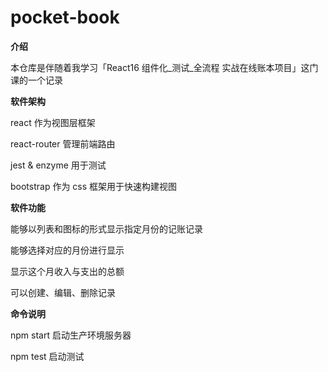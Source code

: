 # pocket-book

**介绍**


本仓库是伴随着我学习「React16 组件化_测试_全流程 实战在线账本项目」这门课的一个记录

**软件架构**


react 作为视图层框架

react-router 管理前端路由

jest & enzyme 用于测试

bootstrap 作为 css 框架用于快速构建视图

**软件功能**


能够以列表和图标的形式显示指定月份的记账记录


能够选择对应的月份进行显示


显示这个月收入与支出的总额


可以创建、编辑、删除记录

**命令说明**


npm start 启动生产环境服务器


npm test 启动测试
